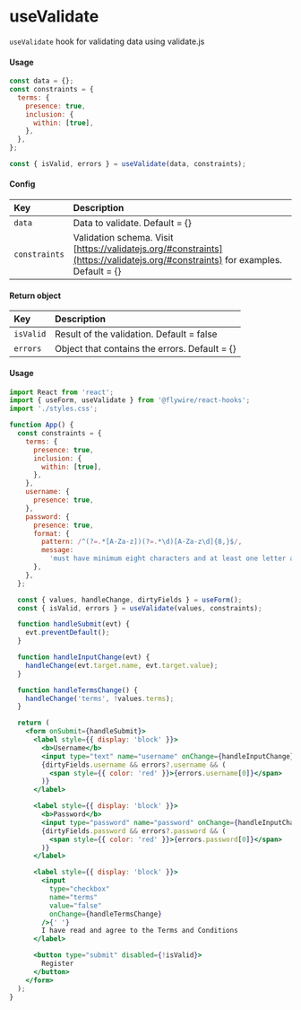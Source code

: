# useValidate

`useValidate` hook for validating data using validate.js

#### Usage

```js
const data = {};
const constraints = {
  terms: {
    presence: true,
    inclusion: {
      within: [true],
    },
  },
};

const { isValid, errors } = useValidate(data, constraints);
```

#### Config

| Key           | Description                                                                                                                    |
| :------------ | :----------------------------------------------------------------------------------------------------------------------------- |
| `data`        | Data to validate. Default = {}                                                                                                 |
| `constraints` | Validation schema. Visit [https://validatejs.org/#constraints](https://validatejs.org/#constraints) for examples. Default = {} |

#### Return object

| Key       | Description                                   |
| :-------- | :-------------------------------------------- |
| `isValid` | Result of the validation. Default = false     |
| `errors`  | Object that contains the errors. Default = {} |

#### Usage

```jsx harmony
import React from 'react';
import { useForm, useValidate } from '@flywire/react-hooks';
import './styles.css';

function App() {
  const constraints = {
    terms: {
      presence: true,
      inclusion: {
        within: [true],
      },
    },
    username: {
      presence: true,
    },
    password: {
      presence: true,
      format: {
        pattern: /^(?=.*[A-Za-z])(?=.*\d)[A-Za-z\d]{8,}$/,
        message:
          'must have minimum eight characters and at least one letter and one number',
      },
    },
  };

  const { values, handleChange, dirtyFields } = useForm();
  const { isValid, errors } = useValidate(values, constraints);

  function handleSubmit(evt) {
    evt.preventDefault();
  }

  function handleInputChange(evt) {
    handleChange(evt.target.name, evt.target.value);
  }

  function handleTermsChange() {
    handleChange('terms', !values.terms);
  }

  return (
    <form onSubmit={handleSubmit}>
      <label style={{ display: 'block' }}>
        <b>Username</b>
        <input type="text" name="username" onChange={handleInputChange} />
        {dirtyFields.username && errors?.username && (
          <span style={{ color: 'red' }}>{errors.username[0]}</span>
        )}
      </label>

      <label style={{ display: 'block' }}>
        <b>Password</b>
        <input type="password" name="password" onChange={handleInputChange} />
        {dirtyFields.password && errors?.password && (
          <span style={{ color: 'red' }}>{errors.password[0]}</span>
        )}
      </label>

      <label style={{ display: 'block' }}>
        <input
          type="checkbox"
          name="terms"
          value="false"
          onChange={handleTermsChange}
        />{' '}
        I have read and agree to the Terms and Conditions
      </label>

      <button type="submit" disabled={!isValid}>
        Register
      </button>
    </form>
  );
}
```
